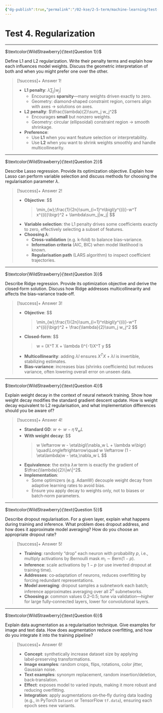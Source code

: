 ```yaml
---
{"dg-publish":true,"permalink":"/02-kse/2-5-term/machine-learning/test-4-regularization/","tags":["kse","ai","machine-learning"],"created":"2025-04-16T00:58:53.350+03:00","updated":"2025-05-12T15:49:40.294+03:00"}
---
```



# Test 4. Regularization

---

$\textcolor{WildStrawberry}{\text{Question 1}}$

Define L1 and L2 regularization. Write their penalty terms and explain how each influences model weights. Discuss the geometric interpretation of both and when you might prefer one over the other.

> [!success]+ Answer 1!
>
> - **L1 penalty**: $\lambda\sum_j|w_j|$
>   - Encourages **sparsity**—many weights driven exactly to zero.
>   - Geometry: diamond‑shaped constraint region, corners align with axes → solutions on axes.
> - **L2 penalty**: $\tfrac{\lambda}{2}\sum_j w_j^2$
>   - Encourages **small** but nonzero weights.
>   - Geometry: circular (ellipsoidal) constraint region → smooth shrinkage.
> - **Preference**:
>   - Use **L1** when you want feature selection or interpretability.
>   - Use **L2** when you want to shrink weights smoothly and handle multicollinearity.

---

$\textcolor{WildStrawberry}{\text{Question 2}}$

Describe Lasso regression. Provide its optimization objective. Explain how Lasso can perform variable selection and discuss methods for choosing the regularisation parameter $\lambda$.

> [!success]+ Answer 2!
>
> - **Objective**:
>   $$
>   >   \min_{w}\;\frac{1}{2n}\sum_{i=1}^n\bigl(y^{(i)}-w^T x^{(i)}\bigr)^2 + \lambda\sum_j|w_j|
>   $$
> - **Variable selection**: the L1 penalty drives some coefficients exactly to zero, effectively selecting a subset of features.
> - **Choosing $\lambda$**:
>   - **Cross‑validation** (e.g. k‑fold) to balance bias–variance.
>   - **Information criteria** (AIC, BIC) when model likelihood is known.
>   - **Regularisation path** (LARS algorithm) to inspect coefficient trajectories.

---

$\textcolor{WildStrawberry}{\text{Question 3}}$

Describe Ridge regression. Provide its optimization objective and derive the closed‑form solution. Discuss how Ridge addresses multicollinearity and affects the bias–variance trade‑off.

> [!success]+ Answer 3!
>
> - **Objective**:
>   $$
>   >   \min_{w}\;\frac{1}{2n}\sum_{i=1}^n\bigl(y^{(i)}-w^T x^{(i)}\bigr)^2 + \frac{\lambda}{2}\sum_j w_j^2
>   $$
> - **Closed‑form**:
>   $$
>   >   w = (X^T X + \lambda I)^{-1}X^T y
>   $$
> - **Multicollinearity**: adding $\lambda I$ ensures $X^T X + \lambda I$ is invertible, stabilizing estimates.
> - **Bias–variance**: increases bias (shrinks coefficients) but reduces variance, often lowering overall error on unseen data.

---

$\textcolor{WildStrawberry}{\text{Question 4}}$

Explain weight decay in the context of neural network training. Show how weight decay modifies the standard gradient descent update. How is weight decay equivalent to L2 regularisation, and what implementation differences should you be aware of?

> [!success]+ Answer 4!
>
> - **Standard GD**: $w \leftarrow w - \eta\,\nabla_w L$
> - **With weight decay**:
>   $$
>   >   w \leftarrow w - \eta\bigl(\nabla_w L + \lambda w\bigr)
>   \quad\Longleftrightarrow\quad
>   w \leftarrow (1 - \eta\lambda)w - \eta\,\nabla_w L
>   $$
> - **Equivalence**: the extra $\lambda w$ term is exactly the gradient of $\tfrac{\lambda}{2}\|w\|^2$.
> - **Implementation**:
>   - Some optimizers (e.g. AdamW) decouple weight decay from adaptive learning rates to avoid bias.
>   - Ensure you apply decay to weights only, not to biases or batch‑norm parameters.

---

$\textcolor{WildStrawberry}{\text{Question 5}}$

Describe dropout regularisation. For a given layer, explain what happens during training and inference. What problem does dropout address, and how does it approximate model averaging? How do you choose an appropriate dropout rate?

> [!success]+ Answer 5!
>
> - **Training**: randomly “drop” each neuron with probability $p$, i.e., multiply activations by Bernoulli mask $m_i\sim\mathrm{Bern}(1-p)$.
> - **Inference**: scale activations by $1-p$ (or use inverted dropout at training time).
> - **Addresses**: co‑adaptation of neurons, reduces overfitting by forcing redundant representations.
> - **Model averaging**: dropout samples a subnetwork each batch; inference approximates averaging over all $2^n$ subnetworks.
> - **Choosing $p$**: common values 0.2–0.5; tune via validation—higher for large fully‑connected layers, lower for convolutional layers.

---

$\textcolor{WildStrawberry}{\text{Question 6}}$

Explain data augmentation as a regularisation technique. Give examples for image and text data. How does augmentation reduce overfitting, and how do you integrate it into the training pipeline?

> [!success]+ Answer 6!
>
> - **Concept**: synthetically increase dataset size by applying label‑preserving transformations.
> - **Image examples**: random crops, flips, rotations, color jitter, Gaussian noise.
> - **Text examples**: synonym replacement, random insertion/deletion, back‑translation.
> - **Effect**: exposes model to varied inputs, making it more robust and reducing overfitting.
> - **Integration**: apply augmentations on‑the‑fly during data loading (e.g., in PyTorch `Dataset` or TensorFlow `tf.data`), ensuring each epoch sees new variants.
